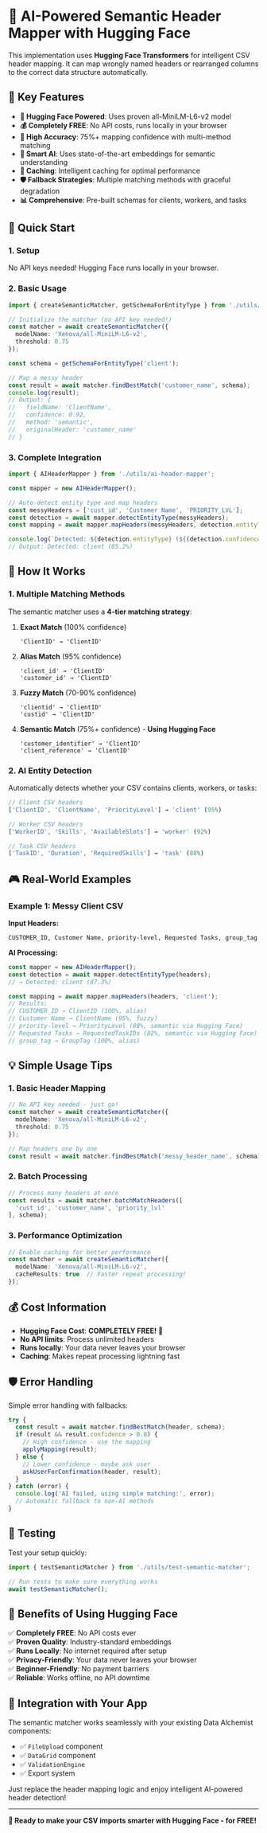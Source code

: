 # 🤖 AI-Powered Semantic Header Mapper with Hugging Face

This implementation uses **Hugging Face Transformers** for intelligent CSV header mapping. It can map wrongly named headers or rearranged columns to the correct data structure automatically.

## 🎯 Key Features

- **🤖 Hugging Face Powered**: Uses proven all-MiniLM-L6-v2 model
- **💰 Completely FREE**: No API costs, runs locally in your browser
- **🎯 High Accuracy**: 75%+ mapping confidence with multi-method matching
- **🧠 Smart AI**: Uses state-of-the-art embeddings for semantic understanding
- **🔄 Caching**: Intelligent caching for optimal performance
- **🛡️ Fallback Strategies**: Multiple matching methods with graceful degradation
- **📊 Comprehensive**: Pre-built schemas for clients, workers, and tasks

## 🚀 Quick Start

### 1. Setup

No API keys needed! Hugging Face runs locally in your browser.

### 2. Basic Usage

```typescript
import { createSemanticMatcher, getSchemaForEntityType } from './utils/ai-semantic-matcher';

// Initialize the matcher (no API key needed!)
const matcher = await createSemanticMatcher({
  modelName: 'Xenova/all-MiniLM-L6-v2',
  threshold: 0.75
});

const schema = getSchemaForEntityType('client');

// Map a messy header
const result = await matcher.findBestMatch('customer_name', schema);
console.log(result);
// Output: {
//   fieldName: 'ClientName',
//   confidence: 0.92,
//   method: 'semantic',
//   originalHeader: 'customer_name'
// }
```

### 3. Complete Integration

```typescript
import { AIHeaderMapper } from './utils/ai-header-mapper';

const mapper = new AIHeaderMapper();

// Auto-detect entity type and map headers
const messyHeaders = ['cust_id', 'Customer Name', 'PRIORITY_LVL'];
const detection = await mapper.detectEntityType(messyHeaders);
const mapping = await mapper.mapHeaders(messyHeaders, detection.entityType);

console.log(`Detected: ${detection.entityType} (${(detection.confidence * 100).toFixed(1)}%)`);
// Output: Detected: client (85.2%)
```

## 🔧 How It Works

### 1. Multiple Matching Methods

The semantic matcher uses a **4-tier matching strategy**:

1. **Exact Match** (100% confidence)
   ```
   'ClientID' → 'ClientID'
   ```

2. **Alias Match** (95% confidence)
   ```
   'client_id' → 'ClientID'
   'customer_id' → 'ClientID'
   ```

3. **Fuzzy Match** (70-90% confidence)
   ```
   'clientid' → 'ClientID'
   'custid' → 'ClientID'
   ```

4. **Semantic Match** (75%+ confidence) - **Using Hugging Face**
   ```
   'customer_identifier' → 'ClientID'
   'client_reference' → 'ClientID'
   ```

### 2. AI Entity Detection

Automatically detects whether your CSV contains clients, workers, or tasks:

```typescript
// Client CSV headers
['ClientID', 'ClientName', 'PriorityLevel'] → 'client' (95%)

// Worker CSV headers  
['WorkerID', 'Skills', 'AvailableSlots'] → 'worker' (92%)

// Task CSV headers
['TaskID', 'Duration', 'RequiredSkills'] → 'task' (88%)
```

## 🎮 Real-World Examples

### Example 1: Messy Client CSV

**Input Headers:**
```
CUSTOMER_ID, Customer Name, priority-level, Requested Tasks, group_tag
```

**AI Processing:**
```typescript
const mapper = new AIHeaderMapper();
const detection = await mapper.detectEntityType(headers);
// → Detected: client (87.3%)

const mapping = await mapper.mapHeaders(headers, 'client');
// Results:
// CUSTOMER_ID → ClientID (100%, alias)
// Customer Name → ClientName (95%, fuzzy) 
// priority-level → PriorityLevel (88%, semantic via Hugging Face)
// Requested Tasks → RequestedTaskIDs (82%, semantic via Hugging Face)
// group_tag → GroupTag (100%, alias)
```

## 💡 Simple Usage Tips

### 1. Basic Header Mapping
```typescript
// No API key needed - just go!
const matcher = await createSemanticMatcher({
  modelName: 'Xenova/all-MiniLM-L6-v2',
  threshold: 0.75
});

// Map headers one by one
const result = await matcher.findBestMatch('messy_header_name', schema);
```

### 2. Batch Processing
```typescript
// Process many headers at once
const results = await matcher.batchMatchHeaders([
  'cust_id', 'customer_name', 'priority_lvl'
], schema);
```

### 3. Performance Optimization
```typescript
// Enable caching for better performance
const matcher = await createSemanticMatcher({
  modelName: 'Xenova/all-MiniLM-L6-v2',
  cacheResults: true  // Faster repeat processing!
});
```

## 💰 Cost Information

- **Hugging Face Cost**: **COMPLETELY FREE!** 🎉
- **No API limits**: Process unlimited headers
- **Runs locally**: Your data never leaves your browser
- **Caching**: Makes repeat processing lightning fast

## 🛡️ Error Handling

Simple error handling with fallbacks:

```typescript
try {
  const result = await matcher.findBestMatch(header, schema);
  if (result && result.confidence > 0.8) {
    // High confidence - use the mapping
    applyMapping(result);
  } else {
    // Lower confidence - maybe ask user
    askUserForConfirmation(header, result);
  }
} catch (error) {
  console.log('AI failed, using simple matching:', error);
  // Automatic fallback to non-AI methods
}
```

## 🧪 Testing

Test your setup quickly:

```typescript
import { testSemanticMatcher } from './utils/test-semantic-matcher';

// Run tests to make sure everything works
await testSemanticMatcher();
```

## 🎯 Benefits of Using Hugging Face

✅ **Completely FREE**: No API costs ever  
✅ **Proven Quality**: Industry-standard embeddings  
✅ **Runs Locally**: No internet required after setup  
✅ **Privacy-Friendly**: Your data never leaves your browser  
✅ **Beginner-Friendly**: No payment barriers  
✅ **Reliable**: Works offline, no API downtime  

## 🔗 Integration with Your App

The semantic matcher works seamlessly with your existing Data Alchemist components:

- ✅ `FileUpload` component
- ✅ `DataGrid` component  
- ✅ `ValidationEngine`
- ✅ Export system

Just replace the header mapping logic and enjoy intelligent AI-powered header detection!

---

**🎉 Ready to make your CSV imports smarter with Hugging Face - for FREE!** 